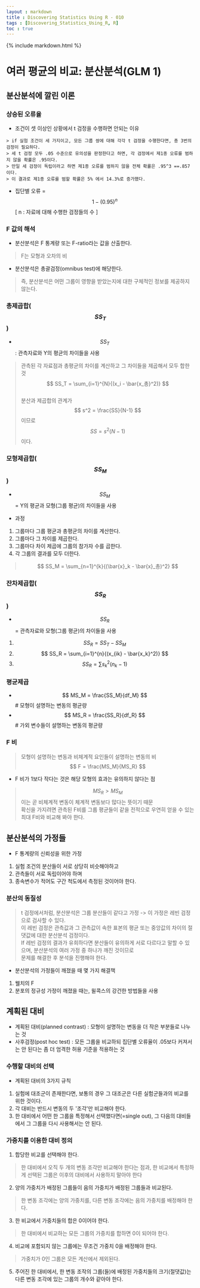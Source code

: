 ```yaml
---
layout : markdown
title : Discovering Statistics Using R - 010
tags : [Discovering_Statistics_Using_R, R]
toc : true
---
```


{% include markdown.html %}

# 여러 평균의 비교: 분산분석(GLM 1)

## 분산분석에 깔린 이론

### 상승된 오류율

- 조건이 셋 이상인 상황에서 t 검정을 수행하면 안되는 이유
```
> if 실험 조건이 세 가지이고, 모든 그룹 쌍에 대해 각각 t 검정을 수행한다면, 총 3번의 검정이 필요하다.
> 세 t 검정 모두 .05 수준으로 유의성을 판정한다고 하면, 각 검정에서 제1종 오류를 범하지 않을 확률은 .95이다.
> 만일 세 검정이 독립이라고 하면 제1종 오류를 범하지 않을 전체 확률은 .95^3 ==.857  이다.
> 이 결과로 제1종 오류를 범할 확률은 5% 에서 14.3%로 증가했다.
```
- 집단별 오류 = $$ 1 - (0.95)^n $$ [ n : 자료에 대해 수행한 검정들의 수 ]

### F 값의 해석

- 분산분석은 F 통계량 또는 F-ratio라는 값을 산출한다.
> F는 모형과 오차의 비
- 분산분석은 총괄검정(omnibus test)에 해당한다.
> 즉, 분산분석은 어떤 그룹이 영향을 받았는지에 대한 구체적인 정보를 제공하지 않는다.

### 총제곱합($$SS_T$$)

- $$ SS_T $$ : 관측자료와 Y의 평균의 차이들을 사용

> 관측된 각 자료점과 총평균의 차이를 계산하고 그 차이들을 제곱해서 모두 합한 것  
> $$ SS_T = \sum_{i=1}^{N}{(x_i - \bar{x_총}^2)} $$  
> 분산과 제곱합의 관계가 $$ s^2 = \frac{SS}{N-1} $$ 이므로 $$ SS = s^2(N-1) $$ 이다.

### 모형제곱합($$SS_M$$)

- $$ SS_M $$ = Y의 평균과 모형(그룹 평균)의 차이들을 사용

- 과정
1. 그룹마다 그룹 평균과 총평균의 차이를 계산한다.
2. 그룹마다 그 차이를 제곱한다.
3. 그룹마다 차이 제곱에 그룹의 참가자 수를 곱한다.
4. 각 그룹의 결과를 모두 더한다.

> $$ SS_M = \sum_{n=1}^{k}{(\bar{x}_k - \bar{x}_총)^2} $$

### 잔차제곱합($$SS_R$$)

- $$ SS_R $$ = 관측자료와 모형(그룹 평균)의 차이들을 사용

1. $$ SS_R = SS_T - SS_M $$
2. $$ SS_R = \sum_{i=1}^{n}{(x_{ik} - \bar{x_k}^2)} $$
3. $$ SS_R = \sum{s_k^2(n_k - 1)} $$

### 평균제곱

- $$ MS_M = \frac{SS_M}{df_M} $$ # 모형이 설명하는 변동의 평균량
- $$ MS_R = \frac{SS_R}{df_R} $$ # 가외 변수들이 설명하는 변동의 평균량

### F 비

> 모형이 설명하는 변동과 비체계적 요인들이 설명하는 변동의 비  
> $$ F = \frac{MS_M}{MS_R} $$  

- F 비가 1보다 작다는 것은 해당 모형의 효과는 유의하지 않다는 점
> $$ MS_R > MS_M $$ 이는 곧 비체계적 변동이 체계적 변동보다 많다는 뜻이기 때문  
> 확신을 가지려면 관측된 F비를 그룹 평균들이 같을 전적으로 우연히 얻을 수 있는 최대 F비와 비교해 봐야 한다.

## 분산분석의 가정들

- F 통계량의 신뢰성을 위한 가정
1. 실험 조건의 분산들이 서로 상당히 비슷해야하고
2. 관측들이 서로 독립이어야 하며
3. 종속변수가 적어도 구간 척도에서 측정된 것이어야 한다.

### 분산의 동질성

> t 검정에서처럼, 분산분석은 그룹 분산들이 같다고 가정 -> 이 가정은 레빈 검정으로 검사할 수 있다.  
> 이 레빈 검정은 관측값과 그 관측값이 속한 표본의 평균 또는 중앙값의 차이의 절댓값에 대한 분산분석 검정이다.  
> If 레빈 검정의 결과가 유희하다면 분산들이 유의하게 서로 다르다고 말할 수 있으며, 분산분석의 여러 가정 중 하나가 깨진 것이므로  
> 문제를 해결한 후 분석을 진행해야 한다.

- 분산분석의 가정들이 깨졌을 때 몇 가지 해결책
1. 웰치의 F
2. 분포의 정규성 가정이 깨졌을 때는, 윌콕스의 강건한 방법들을 사용

## 계획된 대비

- 계획된 대비(planned contrast) : 모형이 설명하는 변동을 더 작은 부분들로 나누는 것
- 사후검정(post hoc test) : 모든 그룹을 비교하되 집단별 오류율이 .05보다 커져서는 안 된다는 좀 더 엄격한 허용 기준을 적용하는 것

### 수행할 대비의 선택

- 계획된 대비의 3가지 규칙
1. 실험에 대조군이 존재한다면, 보통의 경우 그 대조군은 다른 실험군들과의 비교를 위한 것이다.
2. 각 대비는 반드시 변동의 두 '조각'만 비교해야 한다.
3. 한 대비에서 어떤 한 그룹을 특정해서 선택했다면(=single out), 그 다음의 대비들에서 그 그룹을 다시 사용해서는 안 된다.

### 가중치를 이용한 대비 정의

1. 합당한 비교를 선택해야 한다.
> 한 대비에서 오직 두 개의 변동 조각만 비교해야 한다는 점과, 한 비교에서 특정하게 선택된 그룹은 이후의 대비에서 사용하지 말아야 한다
2. 양의 가중치가 배정된 그룹들이 음의 가중치가 배정된 그룹들과 비교된다.
> 한 변동 조각에는 양의 가중치를, 다른 변동 조각에는 음의 가중치를 배정해야 한다.
3. 한 비교에서 가중치들의 합은 0이어야 한다.
> 한 대비에서 비교하는 모든 그룹의 가중치를 합하면 0이 되어야 한다.
4. 비교에 포함되지 않는 그룹에는 무조건 가중치 0을 배정해야 한다.
> 가중치가 0인 그룹은 모든 계산에서 제외된다.
5. 주어진 한 대비에서, 한 변동 조작의 그룹(들)에 배정된 가중치들의 크기(절댓값)는 다른 변동 조각에 있는 그룹의 개수와 같아야 한다.
